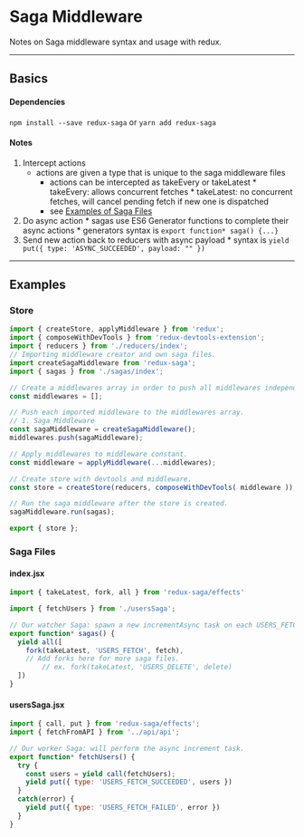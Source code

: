# Saga Middleware

Notes on Saga middleware syntax and usage with redux.

---

## Basics

#### Dependencies

`npm install --save redux-saga` or `yarn add redux-saga`

#### Notes

1. Intercept actions
	  * actions are given a type that is unique to the saga middleware files
		* actions can be intercepted as takeEvery or takeLatest
				* takeEvery: allows concurrent fetches
				* takeLatest: no concurrent fetches, will cancel pending fetch if new one is dispatched
		* see [Examples of Saga Files](#saga-files)
2. Do async action
		* sagas use ES6 Generator functions to complete their async actions
		* generators syntax is `export function* saga() {...}`
3. Send new action back to reducers with async payload
		* syntax is `yield put({ type: 'ASYNC_SUCCEEDED', payload: "" })`

---

## Examples

### Store

```javascript
import { createStore, applyMiddleware } from 'redux';
import { composeWithDevTools } from 'redux-devtools-extension';
import { reducers } from './reducers/index';
// Importing middleware creator and own saga files.
import createSagaMiddleware from 'redux-saga';
import { sagas } from './sagas/index';

// Create a middlewares array in order to push all middlewares independently.
const middlewares = [];

// Push each imported middleware to the middlewares array.
// 1. Saga Middleware
const sagaMiddleware = createSagaMiddleware();
middlewares.push(sagaMiddleware);

// Apply middlewares to middleware constant.
const middleware = applyMiddleware(...middlewares);

// Create store with devtools and middleware.
const store = createStore(reducers, composeWithDevTools( middleware ));

// Run the saga middleware after the store is created.
sagaMiddleware.run(sagas);

export { store };
```

### Saga Files

#### index.jsx

```javascript
import { takeLatest, fork, all } from 'redux-saga/effects'

import { fetchUsers } from './usersSaga';

// Our watcher Saga: spawn a new incrementAsync task on each USERS_FETCH.
export function* sagas() {
  yield all([
    fork(takeLatest, 'USERS_FETCH', fetch),
    // Add forks here for more saga files.
		// ex. fork(takeLatest, 'USERS_DELETE', delete)
  ])
}
```

#### usersSaga.jsx

```javascript
import { call, put } from 'redux-saga/effects';
import { fetchFromAPI } from '../api/api';

// Our worker Saga: will perform the async increment task.
export function* fetchUsers() {
  try {
    const users = yield call(fetchUsers);
    yield put({ type: 'USERS_FETCH_SUCCEEDED', users })
  }
  catch(error) {
    yield put({ type: 'USERS_FETCH_FAILED', error })
  }
}
```






